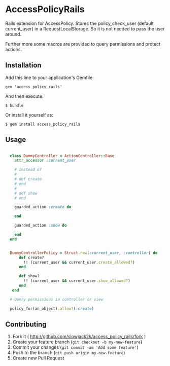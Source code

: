 # AccessPolicyRails 

Rails extension for AccessPolicy. Stores the policy_check_user (default current_user)
in a RequestLocalStorage. So it is not needed to pass the user around.

Further more some macros are provided to query permissions and protect actions.

## Installation

Add this line to your application's Gemfile:

    gem 'access_policy_rails'

And then execute:

    $ bundle

Or install it yourself as:

    $ gem install access_policy_rails

## Usage

```ruby

  class DummyController < ActionController::Base
    attr_accessor :current_user

    # instead of
    #
    # def create
    # end
    #
    # def show
    # end

    guarded_action :create do

    end

    guarded_action :show do

    end
  end


  DummyControllerPolicy = Struct.new(:current_user, :controller) do
      def create?
        !! (current_user && current_user.create_allowed?)
      end

      def show?
        !! (current_user && current_user.show_allowed?)
      end
   end

  # Query permissions in controller or view

  policy_for(an_object).allow?(:create)

```



## Contributing

1. Fork it ( http://github.com/slowjack2k/access_policy_rails/fork )
2. Create your feature branch (`git checkout -b my-new-feature`)
3. Commit your changes (`git commit -am 'Add some feature'`)
4. Push to the branch (`git push origin my-new-feature`)
5. Create new Pull Request
